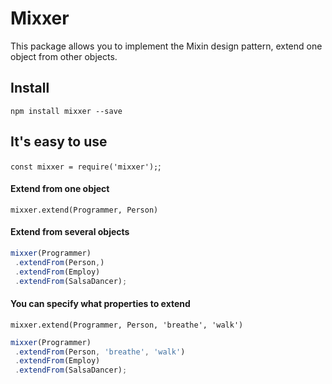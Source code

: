# Mixxer
This package allows you to implement the Mixin design pattern, extend one object from other objects.

## Install
`npm install mixxer --save`

## It's easy to use
`const mixxer = require('mixxer');`;

#### Extend from one object
`mixxer.extend(Programmer, Person)`

#### Extend from several objects
```js
mixxer(Programmer)
 .extendFrom(Person,)
 .extendFrom(Employ)
 .extendFrom(SalsaDancer);
```

#### You can specify what properties to extend
`mixxer.extend(Programmer, Person, 'breathe', 'walk')`

```js
mixxer(Programmer)
 .extendFrom(Person, 'breathe', 'walk')
 .extendFrom(Employ)
 .extendFrom(SalsaDancer);
```

